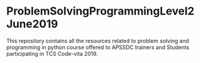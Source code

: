 # ProblemSolvingProgrammingLevel2June2019
This repository contains all the resources related to problem solving and programming in python course offered to APSSDC trainers and Students participating in TCS Code-vita 2019. 
